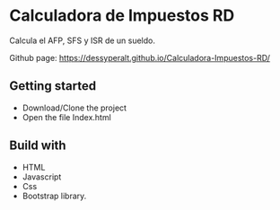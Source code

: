 # Calculadora de Impuestos RD

Calcula el AFP, SFS y ISR de un sueldo.

Github page: https://dessyperalt.github.io/Calculadora-Impuestos-RD/

## Getting started

- Download/Clone the project
- Open the file Index.html

## Build with

- HTML
- Javascript
- Css
- Bootstrap library.

